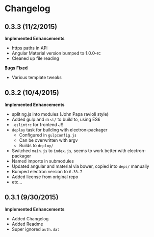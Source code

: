 # Changelog

## 0.3.3 (11/2/2015)

**Implemented Enhancements**

- https paths in API
- Angular Material version bumped to 1.0.0-rc
- Cleaned up file reading

**Bugs Fixed**

- Various template tweaks

## 0.3.2 (10/4/2015)

**Implemented Enhancements**

- split ng.js into modules (John Papa ravioli style)
- Added gulp and `dist/` to build to, using ES6
- `.eslintrc` for frontend JS
- `deploy` task for building with electron-packager
  - Configured in `gulpconfig.js`
  - Can be overwritten with argv
  - Builds to `deploy/`
- Switched `main.js` to `index.js`, seems to work better with electron-packager
- Named imports in submodules
- Updated angular and material via bower, copied into `deps/` manually
- Bumped electron version to `0.33.7`
- Added license from original repo
- etc...

## 0.3.1 (9/30/2015)

**Implemented Enhancements**

- Added Changelog
- Added Readme
- Super ignored `auth.dat`
